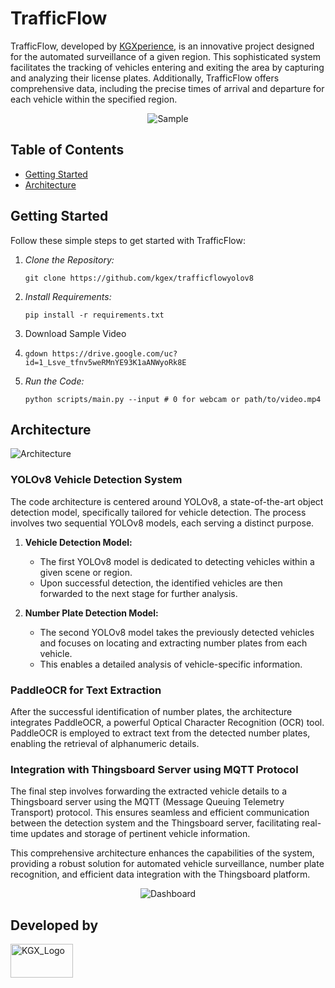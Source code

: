 # TrafficFlow 

TrafficFlow, developed by [KGXperience](https://github.com/kgex), is an innovative project designed for the automated surveillance of a given region. This sophisticated system facilitates the tracking of vehicles entering and exiting the area by capturing and analyzing their license plates. Additionally, TrafficFlow offers comprehensive data, including the precise times of arrival and departure for each vehicle within the specified region.

<p align="center">
  <img src="https://github.com/kgex/trafficflowyolov8/assets/83204531/3426b516-66ae-425b-af1f-21766814d3c4" alt="Sample">
</p>


## Table of Contents
- [Getting Started](#getting-started)
- [Architecture](#architecture)


## Getting Started

Follow these simple steps to get started with TrafficFlow:

1. *Clone the Repository:* 
   ```
   git clone https://github.com/kgex/trafficflowyolov8
   ```
2. *Install Requirements:*
   ```
   pip install -r requirements.txt
   ```
3. Download Sample Video
4. ```
   gdown https://drive.google.com/uc?id=1_Lsve_tfnv5weRMnYE93K1aANWyoRk8E
   ```
4. *Run the Code:*
   ```
   python scripts/main.py --input # 0 for webcam or path/to/video.mp4
   ```

## Architecture

![Architecture](https://github.com/kgex/trafficflowyolov8/assets/83204531/ea5dfe51-8483-46f6-8eb9-0256a6f491fe)

### YOLOv8 Vehicle Detection System

The code architecture is centered around YOLOv8, a state-of-the-art object detection model, specifically tailored for vehicle detection. The process involves two sequential YOLOv8 models, each serving a distinct purpose.

1. **Vehicle Detection Model:**
    - The first YOLOv8 model is dedicated to detecting vehicles within a given scene or region.
    - Upon successful detection, the identified vehicles are then forwarded to the next stage for further analysis.

2. **Number Plate Detection Model:**
    - The second YOLOv8 model takes the previously detected vehicles and focuses on locating and extracting number plates from each vehicle.
    - This enables a detailed analysis of vehicle-specific information.

### PaddleOCR for Text Extraction

After the successful identification of number plates, the architecture integrates PaddleOCR, a powerful Optical Character Recognition (OCR) tool. PaddleOCR is employed to extract text from the detected number plates, enabling the retrieval of alphanumeric details.

### Integration with Thingsboard Server using MQTT Protocol

The final step involves forwarding the extracted vehicle details to a Thingsboard server using the MQTT (Message Queuing Telemetry Transport) protocol. This ensures seamless and efficient communication between the detection system and the Thingsboard server, facilitating real-time updates and storage of pertinent vehicle information.

This comprehensive architecture enhances the capabilities of the system, providing a robust solution for automated vehicle surveillance, number plate recognition, and efficient data integration with the Thingsboard platform.

<p align="center">
  <img src="https://github.com/kgex/trafficflowyolov8/assets/83204531/c6831336-7c03-4f02-9971-e1e96dffa526" alt="Dashboard">
</p>


## Developed by 
<p align="left">
  <img src="https://github.com/kgex/trafficflowyolov8/assets/83204531/ad252a50-f3b9-4960-807e-5b52b679c656" alt="KGX_Logo" width = 100 height = 54>
</p>
